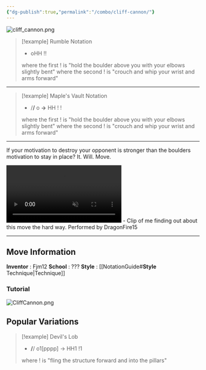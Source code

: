 ```yaml
---
{"dg-publish":true,"permalink":"/combo/cliff-cannon/"}
---
```


![cliff_cannon.png](/img/user/!source/cliff_cannon.png)

> [!example] Rumble Notation
> - oHH !!
> 
> where the first ! is "hold the boulder above you with your elbows slightly bent"
> where the second ! is "crouch and whip your wrist and arms forward"
***

> [!example] Maple's Vault Notation
> -  /**/** o **->** HH ! !
> 
> where the first ! is "hold the boulder above you with your elbows slightly bent"
> where the second ! is "crouch and whip your wrist and arms forward"
***

If your motivation to destroy your opponent is stronger than the boulders motivation to stay in place? It. Will. Move.

<video controls loop autoplay muted>  
  <source src="https://files.catbox.moe/293nzb.mov" type="video/mp4">  
  Your browser does not support the video tag.  
</video>
 - Clip of me finding out about this move the hard way. Performed by DragonFire15
 
***

## Move Information
**Inventor** : Fjm12
**School** : ???
**Style** : [[NotationGuide#**Style** Technique\|Technique]]

### Tutorial

![CliffCannon.png](/img/user/!source/CliffCannon.png)

## Popular Variations

> [!example] Devil's Lob
> - **/**/ o1\[pppp\] -> HH1 !1
> 
> where ! is "fling the structure forward and into the pillars"


